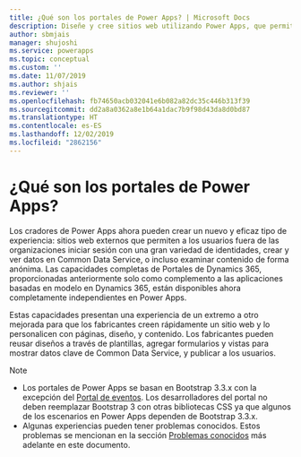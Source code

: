 ```yaml
---
title: ¿Qué son los portales de Power Apps? | Microsoft Docs
description: Diseñe y cree sitios web utilizando Power Apps, que permite a los usuarios externos interactuar con los datos almacenados en Common Data Service.
author: sbmjais
manager: shujoshi
ms.service: powerapps
ms.topic: conceptual
ms.custom: ''
ms.date: 11/07/2019
ms.author: shjais
ms.reviewer: ''
ms.openlocfilehash: fb74650acb032041e6b082a82dc35c446b313f39
ms.sourcegitcommit: dd2a8a0362a8e1b64a1dac7b9f98d43da8d0bd87
ms.translationtype: HT
ms.contentlocale: es-ES
ms.lasthandoff: 12/02/2019
ms.locfileid: "2862156"
---
```

# <a name="what-is-power-apps-portals"></a>¿Qué son los portales de Power Apps?

Los cradores de Power Apps ahora pueden crear un nuevo y eficaz tipo de experiencia: sitios web externos que permiten a los usuarios fuera de las organizaciones iniciar sesión con una gran variedad de identidades, crear y ver datos en Common Data Service, o incluso examinar contenido de forma anónima. Las capacidades completas de Portales de Dynamics 365, proporcionadas anteriormente solo como complemento a las aplicaciones basadas en modelo en Dynamics 365, están disponibles ahora completamente independientes en Power Apps.  

Estas capacidades presentan una experiencia de un extremo a otro mejorada para que los fabricantes creen rápidamente un sitio web y lo personalicen con páginas, diseño, y contenido. Los fabricantes pueden reusar diseños a través de plantillas, agregar formularios y vistas para mostrar datos clave de Common Data Service, y publicar a los usuarios.

> [!NOTE]
> - Los portales de Power Apps se basan en Bootstrap 3.3.x con la excepción del [Portal de eventos](https://docs.microsoft.com/dynamics365/marketing/developer/event-management-web-application). Los desarrolladores del portal no deben reemplazar Bootstrap 3 con otras bibliotecas CSS ya que algunos de los escenarios en Power Apps dependen de Bootstrap 3.3.x.
> - Algunas experiencias pueden tener problemas conocidos. Estos problemas se mencionan en la sección [Problemas conocidos](known-issues.md) más adelante en este documento.  


 


